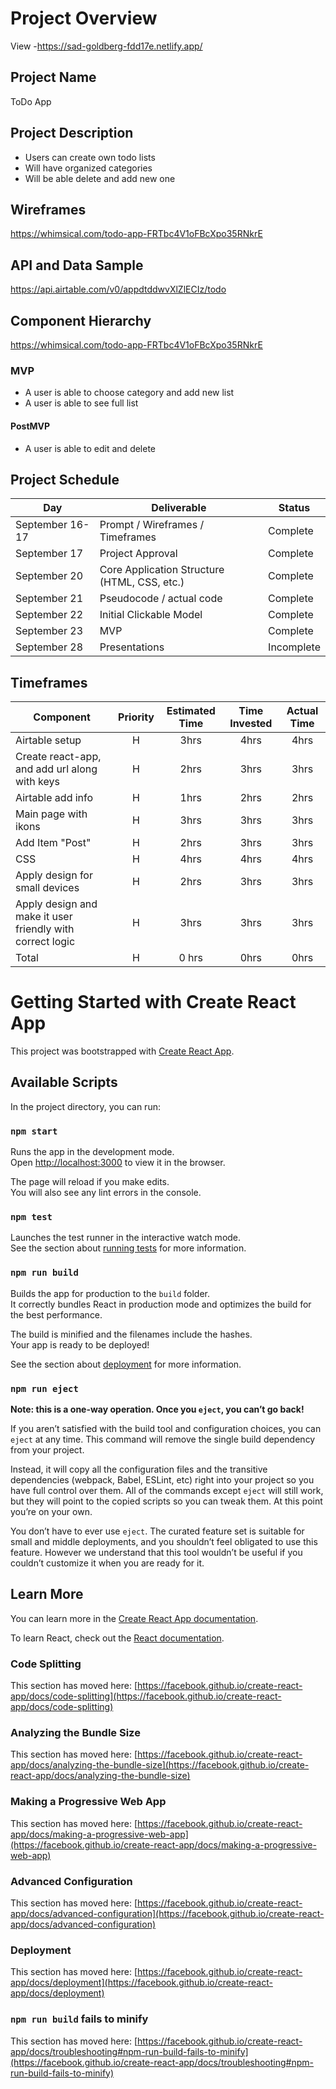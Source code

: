 # Project Overview

View -<https://sad-goldberg-fdd17e.netlify.app/>

## Project Name

ToDo App

## Project Description

- Users can create own todo lists
- Will have organized categories
- Will be able delete and add new one

## Wireframes

<https://whimsical.com/todo-app-FRTbc4V1oFBcXpo35RNkrE>

## API and Data Sample

<https://api.airtable.com/v0/appdtddwvXlZlECIz/todo>

## Component Hierarchy

<https://whimsical.com/todo-app-FRTbc4V1oFBcXpo35RNkrE>

### MVP

- A user is able to choose category and add new list
- A user is able to see full list

#### PostMVP

- A user is able to edit and delete

## Project Schedule

| Day             | Deliverable                                  | Status     |
| --------------- | -------------------------------------------- | ---------- |
| September 16-17 | Prompt / Wireframes / Timeframes             | Complete   |
| September 17    | Project Approval                             | Complete   |
| September 20    | Core Application Structure (HTML, CSS, etc.) | Complete   |
| September 21    | Pseudocode / actual code                     | Complete   |
| September 22    | Initial Clickable Model                      | Complete   |
| September 23    | MVP                                          | Complete   |
| September 28    | Presentations                                | Incomplete |

## Timeframes

| Component                                                 | Priority | Estimated Time | Time Invested | Actual Time |
| --------------------------------------------------------- | :------: | :------------: | :-----------: | :---------: |
| Airtable setup                                            |    H     |      3hrs      |     4hrs      |    4hrs     |
| Create react-app, and add url along with keys             |    H     |      2hrs      |     3hrs      |    3hrs     |
| Airtable add info                                         |    H     |      1hrs      |     2hrs      |    2hrs     |
| Main page with ikons                                      |    H     |      3hrs      |     3hrs      |    3hrs     |
| Add Item "Post"                                           |    H     |      2hrs      |     3hrs      |    3hrs     |
| CSS                                                       |    H     |      4hrs      |     4hrs      |    4hrs     |
| Apply design for small devices                            |    H     |      2hrs      |     3hrs      |    3hrs     |
| Apply design and make it user friendly with correct logic |    H     |      3hrs      |     3hrs      |    3hrs     |
| Total                                                     |    H     |     0 hrs      |     0hrs      |    0hrs     |

# Getting Started with Create React App

This project was bootstrapped with [Create React App](https://github.com/facebook/create-react-app).

## Available Scripts

In the project directory, you can run:

### `npm start`

Runs the app in the development mode.\
Open [http://localhost:3000](http://localhost:3000) to view it in the browser.

The page will reload if you make edits.\
You will also see any lint errors in the console.

### `npm test`

Launches the test runner in the interactive watch mode.\
See the section about [running tests](https://facebook.github.io/create-react-app/docs/running-tests) for more information.

### `npm run build`

Builds the app for production to the `build` folder.\
It correctly bundles React in production mode and optimizes the build for the best performance.

The build is minified and the filenames include the hashes.\
Your app is ready to be deployed!

See the section about [deployment](https://facebook.github.io/create-react-app/docs/deployment) for more information.

### `npm run eject`

**Note: this is a one-way operation. Once you `eject`, you can’t go back!**

If you aren’t satisfied with the build tool and configuration choices, you can `eject` at any time. This command will remove the single build dependency from your project.

Instead, it will copy all the configuration files and the transitive dependencies (webpack, Babel, ESLint, etc) right into your project so you have full control over them. All of the commands except `eject` will still work, but they will point to the copied scripts so you can tweak them. At this point you’re on your own.

You don’t have to ever use `eject`. The curated feature set is suitable for small and middle deployments, and you shouldn’t feel obligated to use this feature. However we understand that this tool wouldn’t be useful if you couldn’t customize it when you are ready for it.

## Learn More

You can learn more in the [Create React App documentation](https://facebook.github.io/create-react-app/docs/getting-started).

To learn React, check out the [React documentation](https://reactjs.org/).

### Code Splitting

This section has moved here: [https://facebook.github.io/create-react-app/docs/code-splitting](https://facebook.github.io/create-react-app/docs/code-splitting)

### Analyzing the Bundle Size

This section has moved here: [https://facebook.github.io/create-react-app/docs/analyzing-the-bundle-size](https://facebook.github.io/create-react-app/docs/analyzing-the-bundle-size)

### Making a Progressive Web App

This section has moved here: [https://facebook.github.io/create-react-app/docs/making-a-progressive-web-app](https://facebook.github.io/create-react-app/docs/making-a-progressive-web-app)

### Advanced Configuration

This section has moved here: [https://facebook.github.io/create-react-app/docs/advanced-configuration](https://facebook.github.io/create-react-app/docs/advanced-configuration)

### Deployment

This section has moved here: [https://facebook.github.io/create-react-app/docs/deployment](https://facebook.github.io/create-react-app/docs/deployment)

### `npm run build` fails to minify

This section has moved here: [https://facebook.github.io/create-react-app/docs/troubleshooting#npm-run-build-fails-to-minify](https://facebook.github.io/create-react-app/docs/troubleshooting#npm-run-build-fails-to-minify)
